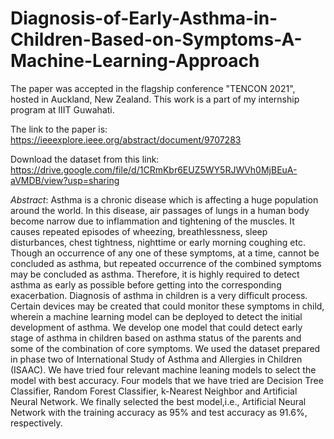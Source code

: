 # Diagnosis-of-Early-Asthma-in-Children-Based-on-Symptoms-A-Machine-Learning-Approach

The paper was accepted in the flagship conference "TENCON 2021", hosted in Auckland, New Zealand. This work is a part of my internship program at IIIT Guwahati.

The link to the paper is: https://ieeexplore.ieee.org/abstract/document/9707283

Download the dataset from this link: https://drive.google.com/file/d/1CRmKbr6EUZ5WY5RJWVh0MjBEuA-aVMDB/view?usp=sharing

*Abstract*: Asthma is a chronic disease which is affecting a huge population around the world. In this disease, air passages of lungs in a human body become narrow due to inflammation and tightening of the muscles. It causes repeated episodes of wheezing, breathlessness, sleep disturbances, chest tightness, nighttime or early morning coughing etc. Though an occurrence of any one of these symptoms, at a time, cannot be concluded as asthma, but repeated occurrence of the combined symptoms may be concluded as asthma. Therefore, it is highly required to detect asthma as early as possible before getting into the corresponding exacerbation. Diagnosis of asthma in children is a very difficult process. Certain devices may be created that could monitor these symptoms in child, wherein a machine learning model can be deployed to detect the initial development of asthma. We develop one model that could detect early stage of asthma in children based on asthma status of the parents and some of the combination of core symptoms. We used the dataset prepared in phase two of International Study of Asthma and Allergies in Children (ISAAC). We have tried four relevant machine leaning models to select the model with best accuracy. Four models that we have tried are Decision Tree Classifier, Random Forest Classifier, k-Nearest Neighbor and Artificial Neural Network. We finally selected the best model,i.e., Artificial Neural Network with the training accuracy as 95% and test accuracy as 91.6%, respectively.
